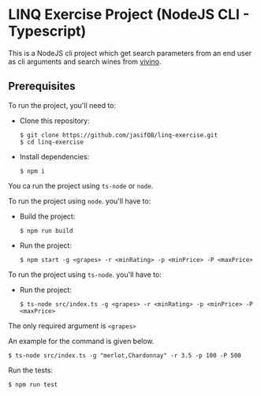 # LINQ Exercise Project (NodeJS CLI - Typescript)

This is a NodeJS cli project which get search parameters from an end user as cli arguments and search wines from [vivino]('https:vivino.com').

## Prerequisites

To run the project, you'll need to:

* Clone this repository:

      $ git clone https://github.com/jasifQB/linq-exercise.git
      $ cd linq-exercise

* Install dependencies:

      $ npm i

You ca run the project using `ts-node` or `node`.

To run the project using `node`. you'll have to:
* Build the project:

      $ npm run build

* Run the project:

      $ npm start -g <grapes> -r <minRating> -p <minPrice> -P <maxPrice>

To run the project using `ts-node`. you'll have to:

* Run the project:

      $ ts-node src/index.ts -g <grapes> -r <minRating> -p <minPrice> -P <maxPrice>
The only required argument is `<grapes>`

An example for the command is given below.

    $ ts-node src/index.ts -g "merlot,Chardonnay" -r 3.5 -p 100 -P 500


Run the tests:

    $ npm run test

